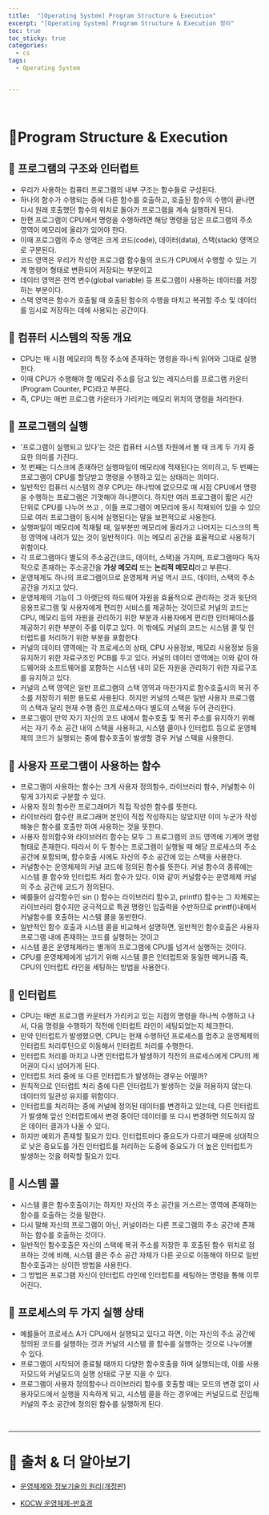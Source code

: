```yaml
---
title:  "[Operating System] Program Structure & Execution"
excerpt: "[Operating System] Program Structure & Execution 정리"
toc: true
toc_sticky: true
categories:
  - cs
tags:
  - Operating System


---
```


<br>

# 📝Program Structure & Execution



## 📌 프로그램의 구조와 인터럽트 

- 우리가 사용하는 컴퓨터 프로그램의 내부 구조는 함수들로 구성된다.
- 하나의 함수가 수행되는 중에 다른 함수를 호출하고, 호출된 함수의 수행이 끝나면 다시 원래 호출했던 함수의 위치로 돌아가 프로그램을 계속 실행하게 된다. 
- 한편 프로그램이 CPU에서 명령을 수행하려면 해당 명령을 담은 프로그램의 주소 영역이 메모리에 올라가 있어야 한다.
- 이때 프로그램의 주소 영역은 크게 코드(code), 데이터(data), 스택(stack) 영역으로 구분된다.
- 코드 영역은 우리가 작성한 프로그램 함수들의 코드가 CPU에서 수행할 수 있는 기계 명령어 형태로 변환되어 저장되는 부분이고
- 데이터 영역은 전역 변수(global variable) 등 프로그램이 사용하는 데이터를 저장하는 부분이다.
- 스택 영역은 함수가 호출될 때 호출된 함수의 수행을 마치고 복귀할 주소 및 데이터를 임시로 저장하는 데에 사용되는 공간이다. 



## 📌 컴퓨터 시스템의 작동 개요

- CPU는 매 시점 메모리의 특정 주소에 존재하는 명령을 하나씩 읽어와 그대로 실행한다.
- 이때 CPU가 수행해야 할 메모리 주소를 담고 있는 레지스터를 프로그램 카운터(Program Counter, PC)라고 부른다. 
- 즉, CPU는 매번 프로그램 카운터가 가리키는 메모리 위치의 명령을 처리한다.



##  📌 프로그램의 실행

- '프로그램이 실행되고 있다'는 것은 컴퓨터 시스템 차원에서 볼 때 크게 두 가지 중요한 의미를 가진다.
- 첫 번째는 디스크에 존재하던 실행파일이 메모리에 적재된다는 의미히고, 두 번째는 프로그램이 CPU를 할당받고 명령을 수행하고 있는 상태라는 의미다.
- 일반적인 컴퓨터 시스템의 경우 CPU는 하나밖에 없으므로 매 시점 CPU에서 명령을 수행하는 프로그램은 기껏해야 하나뿐이다. 하지만 여러 프로그램이 짧은 시간 단위로 CPU를 나누어 쓰고 , 이들 프로그램이 메모리에 동시 적재되어 있을 수 있으므로 여러 프로그램이 동시에 실행된다는 말을 보편적으로 사용한다.
- 실행파일이 메모리에 적재될 때, 일부분만 메모리에 올라가고 나머지는 디스크의 특정 영역에 내려가 있는 것이 일반적이다. 이는 메모리 공간을 효율적으로 사용하기 위함이다.
- 각 프로그램마다 별도의 주소공간(코드, 데이터, 스택)을 가지며, 프로그램마다 독자적으로 존재하는 주소공간을 **가상 메모리** 또는 **논리적 메모리**라고 부른다.
- 운영체제도 하나의 프로그램이므로 운영체제 커널 역시 코드, 데이터, 스택의 주소 공간을 가지고 있다. 
- 운영체제의 기능이 그 아랫단의 하드웨어 자원을 효율적으로 관리하는 것과 윗단의 응용프로그램 및 사용자에게 편리한 서비스를 제공하는 것이므로 커널의 코드는 CPU, 메모리 등의 자원을 관리하기 위한 부분과 사용자에게 편리한 인터페이스를 제공하기 위한 부분이 주를 이루고 있다. 이 밖에도 커널의 코드는 시스템 콜 및 인터럽트를 처리하기 위한 부분을 포함한다.
- 커널의 데이터 영역에는 각 프로세스의 상태, CPU 사용정보, 메모리 사용정보 등을 유지하기 위한 자료구조인 PCB를 두고 있다. 커널의 데이터 영역에는 이와 같이 하드웨어와 소프트웨어를 포함하는 시스템 내의 모든 자원을 관리하기 위한 자료구조를 유지하고 있다.
- 커널의 스택 영역은 일반 프로그램의 스택 영역과 마찬가지로 함수호출시의 복귀 주소를 저장하기 위한 용도로 사용된다. 하지만 커널의 스택은 일반 사용자 프로그램의 스택과 달리 현재 수행 중인 프로세스마다 별도의 스택을 두어 관리한다. 
- 프로그램이 만약 자기 자신의 코드 내에서 함수호출 및 복귀 주소를 유지하기 위해서는 자기 주소 공간 내의 스택을 사용하고, 시스템 콜이나 인터럽트 등으로 운영체제의 코드가 실행되는 중에 함수호출이 발생할 경우 커널 스택을 사용한다.



## 📌 사용자 프로그램이 사용하는 함수

- 프로그램이 사용하는 함수는 크게 사용자 정의함수, 라이브러리 함수, 커널함수 이렇게 3가지로 구분할 수 있다.
- 사용자 정의 함수란 프로그래머가 직접 작성한 함수를 뜻한다.
- 라이브러리 함수란 프로그래머 본인이 직접 작성하지는 않았지만 이미 누군가 작성해놓은 함수를 호출만 하여 사용하는 것을 뜻한다.
- 사용자 정의함수와 라이브러리 함수는 모두 그 프로그램의 코드 영역에 기계어 명령 형태로 존재한다. 따라서 이 두 함수는 프로그램이 실행될 때 해당 프로세스의 주소 공간에 포함되며, 함수호출 시에도 자신의 주소 공간에 있는 스택을 사용한다.
- 커널함수는 운영체제의 커널 코드에 정의된 함수를 뜻한다. 커널 함수의 종류에는 시스템 콜 함수와 인터럽트 처리 함수가 있다. 이와 같이 커널함수는 운영체제 커널의 주소 공간에 코드가 정의된다.
- 예를들어 삼각함수인 sin () 함수는 라이브러리 함수고, printf() 함수는 그 자체로는 라이브러리 함수지만 궁극적으로 특권 명령인 입출력을 수반하므로 printf()내에서 커널함수를 호출하는 시스템 콜을 동반한다. 
- 일반적인 함수 호출과 시스템 콜을 비교해서 설명하면, 일반적인 함수호출은 사용자 프로그램 내에 존재하는 코드를 실행하는 것이고 
- 시스템 콜은 운영체제라는 별개의 프로그램에  CPU를 넘겨서 실행하는 것이다. 
- CPU를 운영체제에게 넘기기 위해 시스템 콜은 인터럽트와 동일한 메커니즘 즉, CPU의 인터럽트 라인을 세팅하는 방법을 사용한다.



## 📌 인터럽트

- CPU는 매번 프로그램 카운터가 가리키고 있는 지점의 명령을 하나씩 수행하고 나서, 다음 명령을 수행하기 직전에 인터럽트 라인이 세팅되었는지 체크한다. 
- 만약 인터럽트가 발생했으면, CPU는 현재 수행하던 프로세스를 멈추고 운영체제의 인터럽트 처리루틴으로 이동해서 인터럽트 처리를 수행한다. 
- 인터럽트 처리를 마치고 나면 인터럽트가 발생하기 직전의 프로세스에게 CPU의 제어권이 다시 넘어가게 된다. 
- 인터럽트 처리 중에 또 다른 인터럽트가 발생하는 경우는 어떨까?
- 원칙적으로 인터럽트 처리 중에 다른 인터럽트가 발생하는 것을 허용하지 않는다. 데이터의 일관성 유지를 위함이다.
- 인터럽트를 처리하는 중에 커널에 정의된 데이터를 변경하고 있는데, 다른 인터럽트가 발생해 앞선 인터럽트에서 변경 중이던 데이터를 또 다시 변경하면 의도하지 않은 데이터 결과가 나올 수 있다.
- 하지만 예외가 존재할 필요가 있다. 인터럽트마다 중요도가 다르기 때문에 상대적으로 낮은 중요도를 가진 인터럽트를 처리하는 도중에 중요도가 더 높은 인터럽트가 발생하는 것을 허락할 필요가 있다. 



## 📌 시스템 콜

- 시스템 콜은 함수호출이기는 하지만 자신의 주소 공간을 거스르는 영역에 존재하는 함수를 호출하는 것을 말한다. 
- 다시 말해 자신의 프로그램이 아닌, 커널이라는 다른 프로그램의 주소 공간에 존재하는 함수를 호출하는 것이다.
- 일반적인 함수호출은 자신의 스택에 복귀 주소를 저장한 후 호출된 함수 위치로 점프하는 것에 비해, 시스템 콜은 주소 공간 자체가 다른 곳으로 이동해야 하므로 일반 함수호출과는 상이한 방법을 사용한다.
- 그 방법은 프로그램 자신이 인터럽트 라인에 인터럽트를 세팅하는 명령을 통해 이루어진다.



## 📌 프로세스의 두 가지 실행 상태

- 예를들어 프로세스 A가 CPU에서 실행되고 있다고 하면, 이는 자신의 주소 공간에 정의된 코드를 실행하는 것과 커널의 시스템 콜 함수를 실행하는 것으로 나누어볼 수 있다.
- 프로그램이 시작되어 종료될 때까지 다양한 함수호출을 하며 실행되는데, 이를 사용자모드와 커널모드의 실행 상태로 구분 지을 수 있다. 
- 프로그램이 사용자 정의함수나 라이브러리 함수를 호출할 때는 모드의 변경 없이 사용자모드에서 실행을 지속하게 되고, 시스템 콜을 하는 경우에는 커널모드로 진입해 커널의 주소 공간에 정의된 함수를 실행하게 된다. 

<br>

------



# 🔎 출처 & 더 알아보기 

  * [운영체제와 정보기술의 원리(개정판)](https://book.naver.com/bookdb/book_detail.nhn?bid=16345019)

  * [KOCW 운영체제-반효경](http://www.kocw.net/home/search/kemView.do?kemId=1046323)

    

